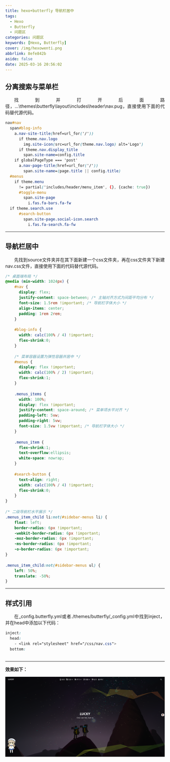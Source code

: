 ```yaml
---
title: hexo+butterfly 导航栏居中
tags:
  - Hexo
  - Butterfly
  - 问题区
categories: 问题区
keywords: [Hexo, Butterfly]
cover: /img/hexowenti.png
abbrlink: 8efe842b
aside: false
date: 2025-03-16 20:56:02
---
```


## 分离搜索与菜单栏

<p align = "justify" style = "text-indent:2em">找到并打开后面路径，...\themes\butterfly\layout\includes\header\nav.pug，直接使用下面的代码替代源代码。</p>

```css
nav#nav
  span#blog-info
    a.nav-site-title(href=url_for('/'))
      if theme.nav.logo
        img.site-icon(src=url_for(theme.nav.logo) alt='Logo')
      if theme.nav.display_title
        span.site-name=config.title
    if globalPageType === 'post'
      a.nav-page-title(href=url_for('/'))
        span.site-name=(page.title || config.title)
  #menus
    if theme.menu
      != partial('includes/header/menu_item', {}, {cache: true})
      #toggle-menu
        span.site-page
          i.fas.fa-bars.fa-fw
  if theme.search.use
      #search-button
        span.site-page.social-icon.search
          i.fas.fa-search.fa-fw
```

---

## 导航栏居中

<p align = "justify" style = "text-indent:2em">先找到source文件夹并在其下面新建一个css文件夹，再在css文件夹下新建nav.css文件，直接使用下面的代码替代源代码。</p>

```css
/* 桌面端布局 */
@media (min-width: 1024px) {
    #nav {
      display: flex;
      justify-content: space-between; /* 主轴对齐方式为间距平均分布 */
      font-size: 1.5rem !important; /* 导航栏字体大小 */
      align-items: center;
      padding: 1rem 2rem;
    }

    #blog-info {
      width: calc(100% / 4) !important;
      flex-shrink:0;
    }

    /* 菜单容器设置为弹性容器并居中 */
    #menus {
      display: flex !important;
      width: calc(100% / 2) !important;
      flex-shrink:1;
    }

    .menus_items {
      width: 100%;
      display: flex !important;
      justify-content: space-around; /* 菜单项水平对齐 */
      padding-left: 5vw;
      padding-right: 5vw;
      font-size: 1.5vw !important; /* 导航栏字体大小 */
    }

    .menus_item {
      flex-shrink:1;
      text-overflow:ellipsis;
      white-space: nowrap;
    }

    #search-button {
      text-align: right;
      width: calc(100% / 4) !important;
      flex-shrink:0;
    }
}

/* 二级导航栏水平展示 */
.menus_item_child li:not(#sidebar-menus li) {
    float: left;
    border-radius: 6px !important;
    -webkit-border-radius: 6px !important;
    -moz-border-radius: 6px !important;
    -ms-border-radius: 6px !important;
    -o-border-radius: 6px !important;
}

.menus_item_child:not(#sidebar-menus ul) {
    left: 50%;
    translate: -50%;
}
```

---

## 样式引用

<p align = "justify" style = "text-indent:2em">在_config.butterfly.yml或者./themes/butterfly/_config.yml中找到inject，并在head中添加以下代码：</p>

```css
inject:
  head:
    - <link rel="stylesheet" href="/css/nav.css">
  bottom:
  
```

---

<b>效果如下：</b>

![](./hexo-butterfly-导航栏居中/Snipaste_01.png)